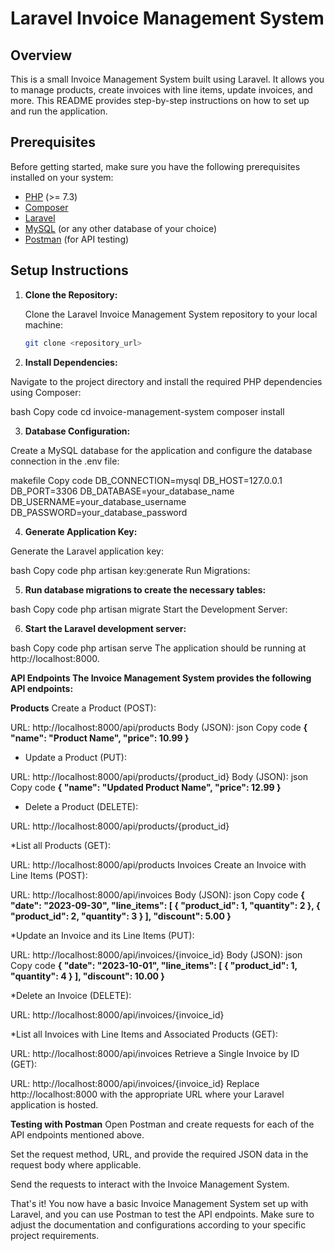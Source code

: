 # Laravel Invoice Management System

## Overview

This is a small Invoice Management System built using Laravel. It allows you to manage products, create invoices with line items, update invoices, and more. This README provides step-by-step instructions on how to set up and run the application.

## Prerequisites

Before getting started, make sure you have the following prerequisites installed on your system:

- [PHP](https://www.php.net/) (>= 7.3)
- [Composer](https://getcomposer.org/)
- [Laravel](https://laravel.com/docs/8.x/installation)
- [MySQL](https://dev.mysql.com/downloads/) (or any other database of your choice)
- [Postman](https://www.postman.com/) (for API testing)

## Setup Instructions

1. **Clone the Repository:**

   Clone the Laravel Invoice Management System repository to your local machine:

   ```bash
   git clone <repository_url>

2. **Install Dependencies:**

Navigate to the project directory and install the required PHP dependencies using Composer:

bash
Copy code
cd invoice-management-system
composer install

3. **Database Configuration:**

Create a MySQL database for the application and configure the database connection in the .env file:

makefile
Copy code
DB_CONNECTION=mysql
DB_HOST=127.0.0.1
DB_PORT=3306
DB_DATABASE=your_database_name
DB_USERNAME=your_database_username
DB_PASSWORD=your_database_password

4. **Generate Application Key:**

Generate the Laravel application key:

bash
Copy code
php artisan key:generate
Run Migrations:

5. **Run database migrations to create the necessary tables:**

bash
Copy code
php artisan migrate
Start the Development Server:

6. **Start the Laravel development server:**

bash
Copy code
php artisan serve
The application should be running at http://localhost:8000.

**API Endpoints
The Invoice Management System provides the following API endpoints:**

**Products**
Create a Product (POST):

URL: http://localhost:8000/api/products
Body (JSON):
json
Copy code
**{
    "name": "Product Name",
    "price": 10.99
}**

* Update a Product (PUT):

URL: http://localhost:8000/api/products/{product_id}
Body (JSON):
json
Copy code
**{
    "name": "Updated Product Name",
    "price": 12.99
}**

* Delete a Product (DELETE):

URL: http://localhost:8000/api/products/{product_id}

*List all Products (GET):

URL: http://localhost:8000/api/products
Invoices
Create an Invoice with Line Items (POST):

URL: http://localhost:8000/api/invoices
Body (JSON):
json
Copy code
**{
    "date": "2023-09-30",
    "line_items": [
        {
            "product_id": 1,
            "quantity": 2
        },
        {
            "product_id": 2,
            "quantity": 3
        }
    ],
    "discount": 5.00
}**

*Update an Invoice and its Line Items (PUT):

URL: http://localhost:8000/api/invoices/{invoice_id}
Body (JSON):
json
Copy code
**{
    "date": "2023-10-01",
    "line_items": [
        {
            "product_id": 1,
            "quantity": 4
        }
    ],
    "discount": 10.00
}**

*Delete an Invoice (DELETE):

URL: http://localhost:8000/api/invoices/{invoice_id}

*List all Invoices with Line Items and Associated Products (GET):

URL: http://localhost:8000/api/invoices
Retrieve a Single Invoice by ID (GET):

URL: http://localhost:8000/api/invoices/{invoice_id}
Replace http://localhost:8000 with the appropriate URL where your Laravel application is hosted.

**Testing with Postman**
Open Postman and create requests for each of the API endpoints mentioned above.

Set the request method, URL, and provide the required JSON data in the request body where applicable.

Send the requests to interact with the Invoice Management System.

That's it! You now have a basic Invoice Management System set up with Laravel, and you can use Postman to test the API endpoints. Make sure to adjust the documentation and configurations according to your specific project requirements.
